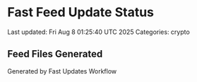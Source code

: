 # Fast Feed Update Status
Last updated: Fri Aug  8 01:25:40 UTC 2025
Categories: crypto

## Feed Files Generated

Generated by Fast Updates Workflow

